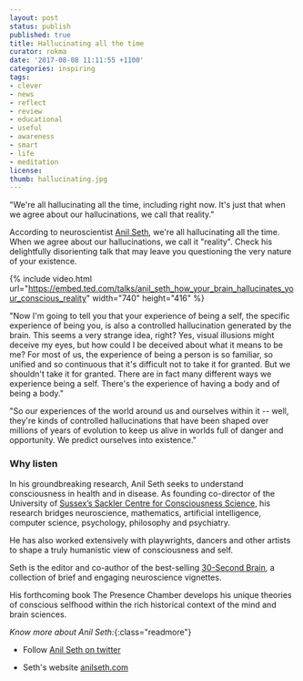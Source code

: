 ```yaml
---
layout: post
status: publish
published: true
title: Hallucinating all the time
curator: rokma
date: '2017-08-08 11:11:55 +1100'
categories: inspiring
tags:
- clever
- news
- reflect
- review
- educational
- useful
- awareness
- smart
- life
- meditation
license:
thumb: hallucinating.jpg
---
```


"We're all hallucinating all the time, including right now. It's just that when we agree about our hallucinations, we call that reality."

According to neuroscientist [Anil Seth](https://www.ted.com/speakers/anil_seth), we're all hallucinating all the time. When we agree about our hallucinations, we call it "reality". Check his delightfully disorienting talk that may leave you questioning the very nature of your existence.

{% include video.html url="https://embed.ted.com/talks/anil_seth_how_your_brain_hallucinates_your_conscious_reality" width="740" height="416" %}


"Now I'm going to tell you that your experience of being a self, the specific experience of being you, is also a controlled hallucination generated by the brain. This seems a very strange idea, right? Yes, visual illusions might deceive my eyes, but how could I be deceived about what it means to be me? For most of us, the experience of being a person is so familiar, so unified and so continuous that it's difficult not to take it for granted. But we shouldn't take it for granted. There are in fact many different ways we experience being a self. There's the experience of having a body and of being a body."

"So our experiences of the world around us and ourselves within it -- well, they're kinds of controlled hallucinations that have been shaped over millions of years of evolution to keep us alive in worlds full of danger and opportunity. We predict ourselves into existence."


### Why listen

In his groundbreaking research, Anil Seth seeks to understand consciousness in health and in disease. As founding co-director of the University of [Sussex’s Sackler Centre for Consciousness Science](http://www.sussex.ac.uk/sackler), his research bridges neuroscience, mathematics, artificial intelligence, computer science, psychology, philosophy and psychiatry.

He has also worked extensively with playwrights, dancers and other artists to shape a truly humanistic view of consciousness and self.

Seth is the editor and co-author of the best-selling [30-Second Brain](https://www.amazon.com/gp/product/1435147847/), a collection of brief and engaging neuroscience vignettes.

His forthcoming book The Presence Chamber develops his unique theories of conscious selfhood within the rich historical context of the mind and brain sciences.


_Know more about Anil Seth:_{:class="readmore"}

- Follow [Anil Seth on twitter](https://twitter.com/anilkseth)

- Seth's website [anilseth.com](http://www.anilseth.com/)
